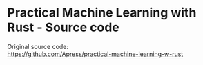 # Practical Machine Learning with Rust - Source code

Original source code:  
https://github.com/Apress/practical-machine-learning-w-rust
